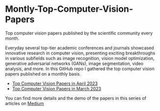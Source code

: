 # Montly-Top-Computer-Vision-Papers

Top computer vision papers published by the scientific community every month. 

Everyday several top-tier academic conferences and journals showcased innovative research in computer vision, presenting exciting breakthroughs in various subfields such as image recognition, vision model optimization, generative adversarial networks (GANs), image segmentation, video analysis, and more. In this GitHub repo I gathered the top computer vision papers published on a monthly basis. 

* [Top Computer Vision Papers in April 2023](https://github.com/youssefHosni/Montly-Top-Computer-Vision-Papers/blob/main/Top%20CV%20Papers%20in%20April%202023.md)
* [Top Computer Vision Papers in March 2023](https://github.com/youssefHosni/Montly-Top-Computer-Vision-Papers/blob/main/Top%20CV%20Papers%20in%20March%202023.md)

You can find more details and the demo of the papers in this series of articles on [Medium](https://youssefraafat57.medium.com/list/top-computer-vision-papers-a66040fb6c89)
